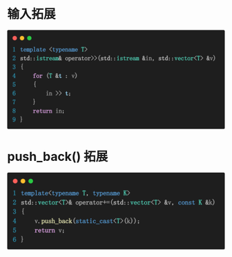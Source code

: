 # 输入拓展

![image-20250929205107691](std.vector.assets/image-20250929205107691.png)

# push_back() 拓展

![image-20251003165244172](std.vector.assets/image-20251003165244172.png)